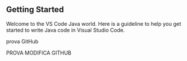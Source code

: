 ## Getting Started

Welcome to the VS Code Java world. Here is a guideline to help you get started to write Java code in Visual Studio Code.

prova GitHub

PROVA MODIFICA GITHUB
